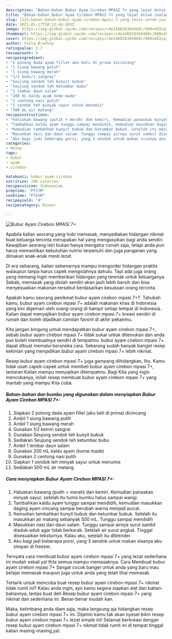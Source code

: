 ```yaml
---
description: "Bahan-bahan Bubur Ayam Cirebon MPASI 7+ yang lezat Untuk Jualan"
title: "Bahan-bahan Bubur Ayam Cirebon MPASI 7+ yang lezat Untuk Jualan"
slug: 1123-bahan-bahan-bubur-ayam-cirebon-mpasi-7-yang-lezat-untuk-jualan
date: 2021-01-17T18:12:44.892Z
image: https://img-global.cpcdn.com/recipes/c4e1468283044b8c/680x482cq70/bubur-ayam-cirebon-mpasi-7-foto-resep-utama.jpg
thumbnail: https://img-global.cpcdn.com/recipes/c4e1468283044b8c/680x482cq70/bubur-ayam-cirebon-mpasi-7-foto-resep-utama.jpg
cover: https://img-global.cpcdn.com/recipes/c4e1468283044b8c/680x482cq70/bubur-ayam-cirebon-mpasi-7-foto-resep-utama.jpg
author: Viola Bradley
ratingvalue: 3.7
reviewcount: 9
recipeingredient:
- "2 potong dada ayam fillet aku beli di prima dicincang"
- "1 siung bawang putih"
- "1 siung bawang merah"
- "1/2 kemiri sangrai"
- "Seujung sendok teh kunyit bubuk"
- "Seujung sendok teh ketumbar bubu"
- "1 lembar daun salam"
- "200 mL kaldu ayam home made"
- "2 centong nasi putih"
- "1 sendok teh minyak sayur untuk menumis"
- "500 mL air matang"
recipeinstructions:
- "Haluskan bawang (putih + merah) dan kemiri. Kemudian panaskan minyak sayur, setelah itu tumis bumbu halus sampai wangi."
- "Tambahkan kaldu ayam tunggu sampai mendidih, kemudian masukkan daging ayam cincang sampai berubah warna menjadi pucat."
- "Kemudian tambahkan kunyit bubuk dan ketumbar bubuk. Setelah itu masukkan air matang sebanyak 500 mL. Tunggu sampai mendidih"
- "Masukkan nasi dan daun salam. Tunggu sampai airnya surut sambil diaduk-aduk agar tidak berkerak. Setelah air surut angkat. Tinggal disesuaikan teksturnya. Kalau aku, setelah itu diblender."
- "Aku bagi jadi beberapa porsi, yang 3 sendok untuk makan sisanya aku simpan di freezer."
categories:
- Resep
tags:
- bubur
- ayam
- cirebon

katakunci: bubur ayam cirebon 
nutrition: 290 calories
recipecuisine: Indonesian
preptime: "PT17M"
cooktime: "PT42M"
recipeyield: "4"
recipecategory: Dinner

---
```



![Bubur Ayam Cirebon MPASI 7+](https://img-global.cpcdn.com/recipes/c4e1468283044b8c/680x482cq70/bubur-ayam-cirebon-mpasi-7-foto-resep-utama.jpg)

Apabila kalian seorang yang hobi memasak, menyediakan hidangan nikmat buat keluarga tercinta merupakan hal yang mengasyikan bagi anda sendiri. Kewajiban seorang istri bukan hanya mengatur rumah saja, tetapi anda pun harus memastikan kebutuhan nutrisi terpenuhi dan juga panganan yang dimakan anak-anak mesti lezat.

Di era  sekarang, kalian sebenarnya mampu mengorder hidangan praktis walaupun tanpa harus capek mengolahnya dahulu. Tapi ada juga orang yang memang ingin memberikan hidangan yang terenak untuk keluarganya. Sebab, memasak yang diolah sendiri akan jauh lebih bersih dan bisa menyesuaikan makanan tersebut berdasarkan kesukaan orang tercinta. 



Apakah kamu seorang penikmat bubur ayam cirebon mpasi 7+?. Tahukah kamu, bubur ayam cirebon mpasi 7+ adalah makanan khas di Indonesia yang kini digemari oleh orang-orang di hampir setiap tempat di Indonesia. Kalian dapat menyajikan bubur ayam cirebon mpasi 7+ kreasi sendiri di rumah dan boleh dijadikan camilan favorit di akhir pekanmu.

Kita jangan bingung untuk mendapatkan bubur ayam cirebon mpasi 7+, sebab bubur ayam cirebon mpasi 7+ tidak sukar untuk ditemukan dan anda pun boleh membuatnya sendiri di tempatmu. bubur ayam cirebon mpasi 7+ dapat dibuat memalui beraneka cara. Sekarang sudah banyak banget resep kekinian yang menjadikan bubur ayam cirebon mpasi 7+ lebih nikmat.

Resep bubur ayam cirebon mpasi 7+ juga gampang dihidangkan, lho. Kamu tidak usah capek-capek untuk membeli bubur ayam cirebon mpasi 7+, lantaran Kalian mampu menyajikan ditempatmu. Bagi Kita yang ingin mencobanya, inilah resep membuat bubur ayam cirebon mpasi 7+ yang mantab yang mampu Kita coba.

<!--inarticleads1-->

##### Bahan-bahan dan bumbu yang digunakan dalam menyiapkan Bubur Ayam Cirebon MPASI 7+:

1. Siapkan 2 potong dada ayam fillet (aku beli di prima) dicincang
1. Ambil 1 siung bawang putih
1. Ambil 1 siung bawang merah
1. Gunakan 1/2 kemiri sangrai
1. Gunakan Seujung sendok teh kunyit bubuk
1. Sediakan Seujung sendok teh ketumbar bubu
1. Ambil 1 lembar daun salam
1. Gunakan 200 mL kaldu ayam (home made)
1. Gunakan 2 centong nasi putih
1. Siapkan 1 sendok teh minyak sayur untuk menumis
1. Sediakan 500 mL air matang




<!--inarticleads2-->

##### Cara menyiapkan Bubur Ayam Cirebon MPASI 7+:

1. Haluskan bawang (putih + merah) dan kemiri. Kemudian panaskan minyak sayur, setelah itu tumis bumbu halus sampai wangi.
1. Tambahkan kaldu ayam tunggu sampai mendidih, kemudian masukkan daging ayam cincang sampai berubah warna menjadi pucat.
1. Kemudian tambahkan kunyit bubuk dan ketumbar bubuk. Setelah itu masukkan air matang sebanyak 500 mL. Tunggu sampai mendidih
1. Masukkan nasi dan daun salam. Tunggu sampai airnya surut sambil diaduk-aduk agar tidak berkerak. Setelah air surut angkat. Tinggal disesuaikan teksturnya. Kalau aku, setelah itu diblender.
1. Aku bagi jadi beberapa porsi, yang 3 sendok untuk makan sisanya aku simpan di freezer.




Ternyata cara membuat bubur ayam cirebon mpasi 7+ yang lezat sederhana ini mudah sekali ya! Kita semua mampu memasaknya. Cara Membuat bubur ayam cirebon mpasi 7+ Sangat cocok banget untuk anda yang baru mau belajar memasak maupun juga untuk anda yang telah lihai memasak.

Tertarik untuk mencoba buat resep bubur ayam cirebon mpasi 7+ nikmat tidak rumit ini? Kalau anda ingin, ayo kamu segera siapkan alat dan bahan-bahannya, lantas buat deh Resep bubur ayam cirebon mpasi 7+ yang nikmat dan sederhana ini. Benar-benar mudah kan. 

Maka, ketimbang anda diam saja, maka langsung aja hidangkan resep bubur ayam cirebon mpasi 7+ ini. Dijamin kamu tak akan nyesel bikin resep bubur ayam cirebon mpasi 7+ lezat simple ini! Selamat berkreasi dengan resep bubur ayam cirebon mpasi 7+ nikmat tidak rumit ini di tempat tinggal kalian masing-masing,ya!.

